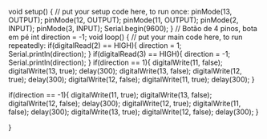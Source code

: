 void setup() {
  // put your setup code here, to run once:
  pinMode(13, OUTPUT);
  pinMode(12, OUTPUT);
  pinMode(11, OUTPUT);
  pinMode(2, INPUT);
  pinMode(3, INPUT);
  Serial.begin(9600);
}
// Botão de 4 pinos, bota em pé
int direction = -1;
void loop() {
  // put your main code here, to run repeatedly:
  if(digitalRead(2) == HIGH){
    direction = 1;
    Serial.println(direction);
  }
  if(digitalRead(3) == HIGH){
    direction = -1;
    Serial.println(direction);
  }
  if(direction == 1){
    digitalWrite(11, false);
    digitalWrite(13, true);
    delay(300);
    digitalWrite(13, false);
    digitalWrite(12, true);
    delay(300);
    digitalWrite(12, false);
    digitalWrite(11, true);
    delay(300);
  }

  if(direction == -1){
    digitalWrite(11, true);
    digitalWrite(13, false);
    digitalWrite(12, false);
    delay(300);
    digitalWrite(12, true);
    digitalWrite(11, false);
    delay(300);
    digitalWrite(13, true);
    digitalWrite(12, false);
    delay(300);
  }

}
